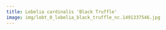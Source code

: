 ```yaml
---
title: Lobelia cardinalis 'Black Truffle'
image: img/lobt_0_lobelia_black_truffle_nc.1491337546.jpg
---
```

